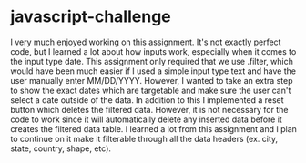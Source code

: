 # javascript-challenge

I very much enjoyed working on this assignment. It's not exactly perfect code, but I learned a lot about how 
inputs work, especially when it comes to the input type date. This assignment only required that we use
.filter, which would have been much easier if I used a simple input type text and have the user manually enter MM/DD/YYYY. However, I wanted to take an extra step to show the exact dates which are targetable and make sure the user can't select a date outside of the data. In addition to this I implemented a reset button which deletes the filtered data. However, it is not necessary for the code to work since it will automatically delete any inserted data before it creates the filtered data table. I learned a lot from this assignment and I plan to continue on it make it filterable through all the data headers (ex. city, state, country, shape, etc). 